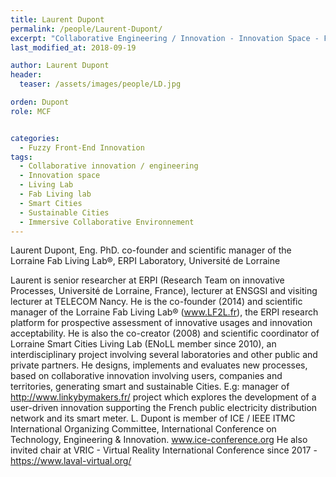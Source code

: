 ```yaml
---
title: Laurent Dupont
permalink: /people/Laurent-Dupont/
excerpt: "Collaborative Engineering / Innovation - Innovation Space - Fab Living Lab - Sustainable / Smart Cities - Immersive Collaborative Environnement - ERPI"
last_modified_at: 2018-09-19

author: Laurent Dupont
header:
  teaser: /assets/images/people/LD.jpg

orden: Dupont
role: MCF


categories:
  - Fuzzy Front-End Innovation
tags:
  - Collaborative innovation / engineering
  - Innovation space
  - Living Lab
  - Fab Living lab
  - Smart Cities
  - Sustainable Cities
  - Immersive Collaborative Environnement
---
```


Laurent Dupont, Eng. PhD. co-founder and scientific manager of the Lorraine Fab Living Lab®, ERPI Laboratory, Université de Lorraine
 
Laurent is senior researcher at ERPI (Research Team on innovative Processes, Université de Lorraine, France), lecturer at ENSGSI and visiting lecturer at TELECOM Nancy. He is the co-founder (2014) and scientific manager of the Lorraine Fab Living Lab® (www.LF2L.fr), the ERPI research platform for prospective assessment of innovative usages and innovation acceptability. He is also the co-creator (2008) and scientific coordinator of Lorraine Smart Cities Living Lab (ENoLL member since 2010), an interdisciplinary project involving several laboratories and other public and private partners. He designs, implements and evaluates new processes, based on collaborative innovation involving users, companies and territories, generating smart and sustainable Cities. E.g: manager of http://www.linkybymakers.fr/ project which explores the development of a user-driven innovation supporting the French public electricity distribution network and its smart meter. 
L. Dupont is member of ICE / IEEE ITMC International Organizing Committee, International Conference on Technology, Engineering & Innovation. www.ice-conference.org
He also invited chair at VRIC - Virtual Reality International Conference since 2017 - https://www.laval-virtual.org/
 